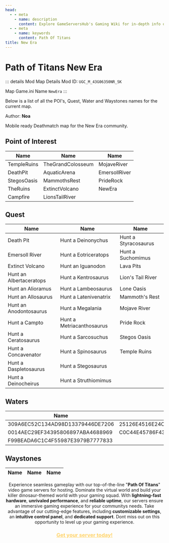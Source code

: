 ```yaml
---
head:
  - - meta
    - name: description
      content: Explore GameServersHub's Gaming Wiki for in-depth info on Path of Titans. Find details on gameplay, features, and updates for the ultimate dino MMO adventure! 
  - - meta
    - name: keywords
      content: Path Of Titans
title: New Era
---
```


# Path of Titans New Era

::: details Mod Map Details
Mod ID: `UGC_M_43G06350NR_SK`

Map Game.ini Name `NewEra`
:::

Below is a list of all the POI's, Quest, Water and Waystones names for the current map.

Author: **Noa**

Mobile ready Deathmatch map for the New Era community.

## Point of Interest

| Name        | Name              | Name          |
| ----------- | ----------------- | ------------- |
| TempleRuins | TheGrandColosseum | MojaveRiver   |
| DeathPit    | AquaticArena      | EmersollRiver |
| StegosOasis | MammothsRest      | PrideRock     |
| TheRuins    | ExtinctVolcano    | NewEra        |
| Campfire    | LionsTailRiver    |               |

## Quest

| Name                    | Name                      | Name                 |
| ----------------------- | ------------------------- | -------------------- |
| Death Pit               | Hunt a Deinonychus        | Hunt a Styracosaurus |
| Emersoll River          | Hunt a Eotriceratops      | Hunt a Suchomimus    |
| Extinct Volcano         | Hunt an Iguanodon         | Lava Pits            |
| Hunt an Albertaceratops | Hunt a Kentrosaurus       | Lion's Tail River    |
| Hunt an Alioramus       | Hunt a Lambeosaurus       | Lone Oasis           |
| Hunt an Allosaurus      | Hunt a Latenivenatrix     | Mammoth's Rest       |
| Hunt an Anodontosaurus  | Hunt a Megalania          | Mojave River         |
| Hunt a Campto           | Hunt a Metriacanthosaurus | Pride Rock           |
| Hunt a Ceratosaurus     | Hunt a Sarcosuchus        | Stegos Oasis         |
| Hunt a Concavenator     | Hunt a Spinosaurus        | Temple Ruins         |
| Hunt a Daspletosaurus   | Hunt a Stegosaurus        |                      |
| Hunt a Deinocheirus     | Hunt a Struthiomimus      |                      |

## Waters

| Name                             | Name                             |
| -------------------------------- | -------------------------------- |
| 309A6EC52C134AD98D13379446DE7206 | 25126E4516E24C4D9B256BEE4F4FA2F7 |
| 0014AEC29EF34395806897ABA4688969 | C0C44E45786F4388B07B3CEFB53B76A1 |
| F99BEADA6C1C4F55987E3979B7777833 |

## Waystones

| Name | Name | Name |
| ---- | ---- | ---- |

<p style="text-align: center;"><span data-preserver-spaces="true">Experience seamless gameplay with our top-of-the-line "</span><strong><span data-preserver-spaces="true">Path Of Titans</span></strong><span data-preserver-spaces="true">" video game servers for hosting. Dominate the virtual world and build your killer dinosaur-themed world with your gaming squad. </span><span data-preserver-spaces="true">With </span><strong><span data-preserver-spaces="true">lightning-fast hardware</span></strong><span data-preserver-spaces="true">, </span><strong><span data-preserver-spaces="true">unrivaled performance</span></strong><span data-preserver-spaces="true">, and </span><strong><span data-preserver-spaces="true">reliable uptime</span></strong><span data-preserver-spaces="true">, our servers ensure an immersive gaming experience for your communitys needs. </span><span data-preserver-spaces="true">Take advantage of our cutting-edge features, including </span><strong><span data-preserver-spaces="true">customizable settings</span></strong><span data-preserver-spaces="true">, an </span><strong><span data-preserver-spaces="true">intuitive control panel</span></strong><span data-preserver-spaces="true">, and </span><strong><span data-preserver-spaces="true">dedicated support</span></strong><span data-preserver-spaces="true">. Dont miss out on this opportunity to level up your gaming experience.</span></p>
<h3 style="text-align: center;"><span style="color: #ffd369;"><a style="color: #ffd369;" href="https://gameservershub.com/hostin./path-of-titans/"><strong>Get your server today!</strong></a></span></h3>